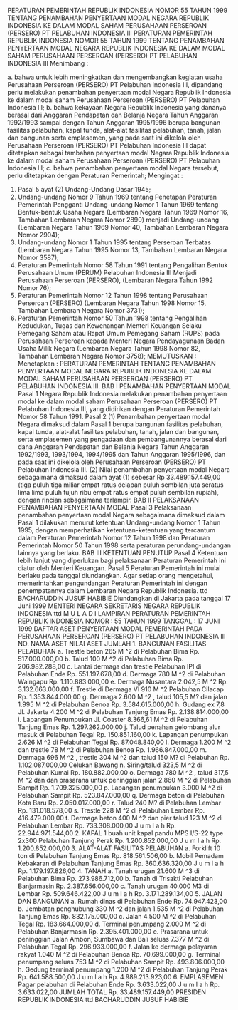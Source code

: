  PERATURAN PEMERINTAH REPUBLIK INDONESIA NOMOR 55 TAHUN 1999 TENTANG PENAMBAHAN PENYERTAAN MODAL NEGARA REPUBLIK INDONESIA KE DALAM MODAL SAHAM PERUSAHAAN PERSEROAN (PERSERO) PT PELABUHAN INDONESIA III PERATURAN PEMERINTAH REPUBLIK INDONESIA NOMOR 55 TAHUN 1999 TENTANG PENAMBAHAN PENYERTAAN MODAL NEGARA REPUBLIK INDONESIA KE DALAM MODAL SAHAM PERUSAHAAN PERSEROAN (PERSERO) PT PELABUHAN INDONESIA III
Menimbang :

a. bahwa untuk lebih meningkatkan dan mengembangkan kegiatan usaha Perusahaan Perseroan (PERSERO) PT Pelabuhan Indonesia III, dipandang perlu melakukan penambahan penyertaan modal Negara Republik Indonesia ke dalam modal saham Perusahaan Perseroan (PERSERO) PT Pelabuhan Indonesia III;
b. bahwa kekayaan Negara Republik Indonesia yang dananya berasal dari Anggaran Pendapatan dan Belanja Negara Tahun Anggaran 1992/1993 sampai dengan Tahun Anggaran 1995/1996 berupa bangunan fasilitas pelabuhan, kapal tunda, alat-alat fasilitas pelabuhan, tanah, jalan dan bangunan serta emplasemen, yang pada saat ini dikelola oleh Perusahaan Perseroan (PERSERO) PT Pelabuhan Indonesia III dapat ditetapkan sebagai tambahan penyertaan modal Negara Republik Indonesia ke dalam modal saham Perusahaan Perseroan (PERSERO) PT Pelabuhan Indonesia III;
c. bahwa penambahan penyertaan modal Negara tersebut, perlu ditetapkan dengan Peraturan Pemerintah;
Mengingat :

1. Pasal 5 ayat (2) Undang-Undang Dasar 1945;
2. Undang-undang Nomor 9 Tahun 1969 tentang Penetapan Peraturan Pemerintah Pengganti Undang-undang Nomor 1 Tahun 1969 tentang Bentuk-bentuk Usaha Negara (Lembaran Negara Tahun 1969 Nomor 16, Tambahan Lembaran Negara Nomor 2890) menjadi Undang-undang (Lembaran Negara Tahun 1969 Nomor 40, Tambahan Lembaran Negara Nomor 2904);
3. Undang-undang Nomor 1 Tahun 1995 tentang Perseroan Terbatas (Lembaran Negara Tahun 1995 Nomor 13, Tambahan Lembaran Negara Nomor 3587);
4. Peraturan Pemerintah Nomor 58 Tahun 1991 tentang Pengalihan Bentuk Perusahaan Umum (PERUM) Pelabuhan Indonesia III Menjadi Perusahaan Perseroan (PERSERO), (Lembaran Negara Tahun 1992 Nomor 76);
5. Peraturan Pemerintah Nomor 12 Tahun 1998 tentang Perusahaan Perseroan (PERSERO) (Lembaran Negara Tahun 1998 Nomor 15, Tambahan Lembaran Negara Nomor 3731);
6. Peraturan Pemerintah Nomor 50 Tahun 1998 tentang Pengalihan Kedudukan, Tugas dan Kewenangan Menteri Keuangan Selaku Pemegang Saham atau Rapat Umum Pemegang Saham (RUPS) pada Perusahaan Perseroan kepada Menteri Negara Pendayagunaan Badan Usaha Milik Negara (Lembaran Negara Tahun 1998 Nomor 82, Tambahan Lembaran Negara Nomor 3758);
MEMUTUSKAN :
 Menetapkan : PERATURAN PEMERINTAH TENTANG PENAMBAHAN PENYERTAAN MODAL NEGARA REPUBLIK INDONESIA KE DALAM MODAL SAHAM PERUSAHAAN PERSEROAN (PERSERO) PT PELABUHAN INDONESIA III. BAB I PENAMBAHAN PENYERTAAN MODAL
Pasal 1
Negara Republik Indonesia melakukan penambahan penyertaan modal ke dalam modal saham Perusahaan Perseroan (PERSERO) PT Pelabuhan Indonesia III, yang didirikan dengan Peraturan Pemerintah Nomor 58 Tahun 1991.
Pasal 2
(1) Penambahan penyertaan modal Negara dimaksud dalam Pasal 1 berupa bangunan fasilitas pelabuhan, kapal tunda, alat-alat fasilitas pelabuhan, tanah, jalan dan bangunan, serta emplasemen yang pengadaan dan pembangunannya berasal dari dana Anggaran Pendapatan dan Belanja Negara Tahun Anggaran 1992/1993, 1993/1994, 1994/1995 dan Tahun Anggaran 1995/1996, dan pada saat ini dikelola oleh Perusahaan Perseroan (PERSERO) PT Pelabuhan Indonesia III.
(2) Nilai penambahan penyertaan modal Negara sebagaimana dimaksud dalam ayat (1) sebesar Rp 33.489.157.449,00 (tiga puluh tiga miliar empat ratus delapan puluh sembilan juta seratus lima lima puluh tujuh ribu empat ratus empat puluh sembilan rupiah), dengan rincian sebagaimana terlampir. BAB II PELAKSANAAN PENAMBAHAN PENYERTAAN MODAL
Pasal 3
Pelaksanaan penambahan penyertaan modal Negara sebagaimana dimaksud dalam Pasal 1 dilakukan menurut ketentuan Undang-undang Nomor 1 Tahun 1995, dengan memperhatikan ketentuan-ketentuan yang tercantum dalam Peraturan Pemerintah Nomor 12 Tahun 1998 dan Peraturan Pemerintah Nomor 50 Tahun 1998 serta peraturan perundang-undangan lainnya yang berlaku. BAB III KETENTUAN PENUTUP
Pasal 4
Ketentuan lebih lanjut yang diperlukan bagi pelaksanaan Peraturan Pemerintah ini diatur oleh Menteri Keuangan.
Pasal 5
Peraturan Pemerintah ini mulai berlaku pada tanggal diundangkan. Agar setiap orang mengetahui, memerintahkan pengundangan Peraturan Pemerintah ini dengan penempatannya dalam Lembaran Negara Republik Indonesia. ttd BACHARUDDIN JUSUF HABIBIE Diundangkan di Jakarta pada tanggal 17 Juni 1999 MENTERI NEGARA SEKRETARIS NEGARA REPUBLIK INDONESIA ttd M U L A D I LAMPIRAN PERATURAN PEMERINTAH REPUBLIK INDONESIA NOMOR : 55 TAHUN 1999 TANGGAL : 17 JUNI 1999 DAFTAR ASET PENYERTAAN MODAL PEMERINTAH PADA PERUSAHAAN PERSEROAN (PERSERO) PT PELABUHAN INDONESIA III NO. NAMA ASET NILAI ASET JUMLAH 1. BANGUNAN FASILITAS PELABUHAN a. Trestle beton 265 M ^2 di Pelabuhan Bima Rp. 517.000.000,00 b. Talud 100 M ^2 di Pelabuhan Bima Rp. 206.982.288,00 c. Lantai dermaga dan trestle Pelabuhan IPI di Pelabuhan Ende Rp. 551.197.678,00 d. Dermaga 780 M ^2 di Pelabuhan Waingapu Rp. 1.110.883.000,00 e. Dermaga Nusantara 2.042,5 M ^2 Rp. 3.132.663.000,00 f. Trestle di Dermaga VI 910 M ^2 Pelabuhan Cilacap Rp. 1.353.844.000,00 g. Dermaga 2.600 M ^2 , talud 105,5 M? dan jalan 1.995 M ^2 di Pelabuhan Benoa Rp. 3.584.615.000,00 h. Gudang ex 7,8 Jl. Jakarta 4.200 M ^2 di Pelabuhan Tanjung Emas Rp. 2.138.814.000,00 i. Lapangan Penumpukan Jl. Coaster 8.366,61 M ^2 di Pelabuhan Tanjung Emas Rp. 1.297.262.000,00 j. Talud penahan gelombang alur masuk di Pelabuhan Tegal Rp. 150.851.160,00 k. Lapangan penumpukan 2.626 M ^2 di Pelabuhan Tegal Rp. 87.048.840,00 l. Dermaga 1.200 M ^2 dan trestle 78 M ^2 di Pelabuhan Benoa Rp. 1.966.847.000,00 m. Dermaga 696 M ^2 , trestle 304 M ^2 dan talud 150 M? di Pelabuhan Rp. 1.102.087.000,00 Celukan Bawang n. Siring/talud 323,5 M ^2 di Pelabuhan Kumai Rp. 180.882.000,00 o. Dermaga 780 M ^2 , talud 317,5 M ^2 dan dan prasarana untuk peninggian jalan 2.860 M ^2 di Pelabuhan Sampit Rp. 1.709.325.000,00 p. Lapangan penumpukan 3.000 M ^2 di Pelabuhan Sampit Rp. 523.847.000,00 q. Dermaga beton di Pelabuhan Kota Baru Rp. 2.050.017.000,00 r. Talud 240 M? di Pelabuhan Lembar Rp. 131.018.578,00 s. Trestle 228 M ^2 di Pelabuhan Lembar Rp. 416.479.000,00 t. Dermaga beton 400 M ^2 dan pier talud 123 M ^2 di Pelabuhan Lembar Rp. 733.308.000,00 J u m l a h Rp. 22.944.971.544,00 2. KAPAL 1 buah unit kapal pandu MPS I/S-22 type 2x300 Pelabuhan Tanjung Perak Rp. 1.200.852.000,00 J u m l a h Rp. 1.200.852.000,00 3. ALAT-ALAT FASILITAS PELABUHAN a. Forklift 10 ton di Pelabuhan Tanjung Emas Rp. 818.561.506,00 b. Mobil Pemadam Kebakaran di Pelabuhan Tanjung Emas Rp. 360.636.320,00 J u m l a h Rp. 1.179.197.826,00 4. TANAH a. Tanah urugan 21.600 M ^3 di Pelabuhan Bima Rp. 273.986.712,00 b. Tanah di Trisakti Pelabuhan Banjarmasin Rp. 2.387.656.000,00 c. Tanah urugan 40.000 M3 di Lembar Rp. 509.646.422,00 J u m l a h Rp. 3.171.289.134,00 5. JALAN DAN BANGUNAN a. Rumah dinas di Pelabuhan Ende Rp. 74.947.423,00 b. Jembatan penghubung 330 M ^2 dan jalan 1.535 M ^2 di Pelabuhan Tanjung Emas Rp. 832.175.000,00 c. Jalan 4.500 M ^2 di Pelabuhan Tegal Rp. 183.664.000,00 d. Terminal penumpang 2.000 M ^2 di Pelabuhan Banjarmasin Rp. 2.395.401.000,00 e. Prasarana untuk peninggian Jalan Ambon, Sumbawa dan Bali seluas 7.377 M ^2 di Pelabuhan Tegal Rp. 296.933.000,00 f. Jalan ke dermaga pelayaran rakyat 1.040 M ^2 di Pelabuhan Benoa Rp. 70.699.000,00 g. Terminal penumpang seluas 753 M ^2 di Pelabuhan Sampit Rp. 493.806.000,00 h. Gedung terminal penumpang 1.200 M ^2 di Pelabuhan Tanjung Perak Rp. 641.588.500,00 J u m l a h Rp. 4.989.213.923,00 6. EMPLASEMEN Pagar pelabuhan di Pelabuhan Ende Rp. 3.633.022,00 J u m l a h Rp. 3.633.022,00 JUMLAH TOTAL Rp. 33.489.157.449,00 PRESIDEN REPUBLIK INDONESIA ttd BACHARUDDIN JUSUF HABIBIE